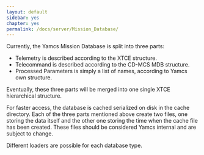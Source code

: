 ```yaml
---
layout: default
sidebar: yes
chapter: yes
permalink: /docs/server/Mission_Database/
---
```


Currently, the Yamcs Mission Database is split into three parts:

* Telemetry is described according to the XTCE structure.
* Telecommand is described according to the CD-MCS MDB structure.
* Processed Parameters is simply a list of names, according to Yamcs own structure.

Eventually, these three parts will be merged into one single XTCE hierarchical structure.

For faster access, the database is cached serialized on disk in the cache directory. Each of the three parts mentioned above create two files, one storing the data itself and the other one storing the time when the cache file has been created. These files should be considered Yamcs internal and are subject to change.
 
Different loaders are possible for each database type.
